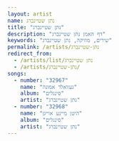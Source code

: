 ```yaml
---
layout: artist
name: נתן שטיינברג
title: "נתן שטיינברג"
description: "דף האמן נתן שטיינברג"
keywords: "שירים, מוזיקה, נתן שטיינברג"
permalink: /artists/נתן-שטיינברג
redirect_from:
  - /artists/list/נתן שטיינברג
  - /artists/נתן-שטיינברג/
songs:
  - number: "32967"
    name: "געוואלד אמונה"
    album: "סינגלים"
    artist: "נתן שטיינברג"
  - number: "32968"
    name: "היטן מיינע אוייגן"
    album: "סינגלים"
    artist: "נתן שטיינברג"
---
```

